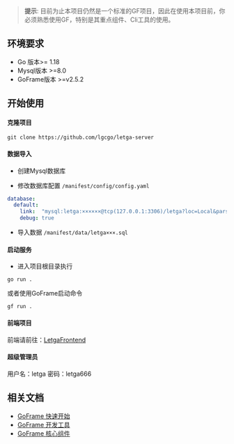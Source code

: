 > **提示**: 目前为止本项目仍然是一个标准的GF项目，因此在使用本项目前，你必须熟悉使用GF，特别是其重点组件、Cli工具的使用。

## 环境要求
- Go 版本>= 1.18
- Mysql版本 >=8.0
- GoFrame版本 >=v2.5.2

## 开始使用
#### 克隆项目
```Shell
git clone https://github.com/lgcgo/letga-server
```
#### 数据导入
- 创建Mysql数据库

- 修改数据库配置 `/manifest/config/config.yaml`

```Yaml
database:
  default:
    link:  "mysql:letga:××××××@tcp(127.0.0.1:3306)/letga?loc=Local&parseTime=true"
    debug: true
```

- 导入数据 `/manifest/data/letga×××.sql`

#### 启动服务
- 进入项目根目录执行
```Shell
go run .
```
或者使用GoFrame启动命令
```Shell
gf run .
```

#### 前端项目
前端请前往：[LetgaFrontend](https://github.com/lgcgo/letga-frontend/)

#### 超级管理员
用户名：letga 密码：letga666

## 相关文档
- [GoFrame 快速开始](https://goframe.org/pages/viewpage.action?pageId=1114399)
- [GoFrame 开发工具](https://goframe.org/pages/viewpage.action?pageId=1114260)
- [GoFrame 核心组件](https://goframe.org/pages/viewpage.action?pageId=1114409)